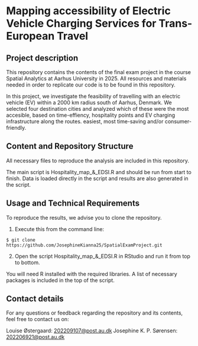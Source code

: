 # Mapping accessibility of Electric Vehicle Charging Services for Trans-European Travel

## Project description 
This repository contains the contents of the final exam project in the course Spatial Analytics at Aarhus University in 2025.
All resources and materials needed in order to replicate our code is to be found in this repository.

In this project, we investigate the feasibility of travelling with an electric vehicle (EV) within a 2000 km radius south of Aarhus, Denmark. 
We selected four destination cities and analyzed which of these were the most accesible, based on time-effiency, hospitality points and EV charging infrastructure along the routes.
easiest, most time-saving and/or consumer-friendly.

## Content and Repository Structure
All necessary files to reproduce the analysis are included in this repository. 

The main script is Hospitality_map_&_EDSI.R and should be run from start to finish. 
Data is loaded directly in the script and results are also generated in the script. 

## Usage and Technical Requirements
To reproduce the results, we advise you to clone the repository.

1. Execute this from the command line: 

`$ git clone https://github.com/JosephineKianna25/SpatialExamProject.git`

2. Open the script Hospitality_map_&_EDSI.R in RStudio and run it from top to bottom. 

You will need R installed with the required libraries. A list of necessary packages is included in the top of the script. 

## Contact details
For any questions or feedback regarding the repository and its contents, feel free to contact us on: 

Louise Østergaard: 202209107@post.au.dk
Josephine K. P. Sørensen: 202206921@post.au.dk

